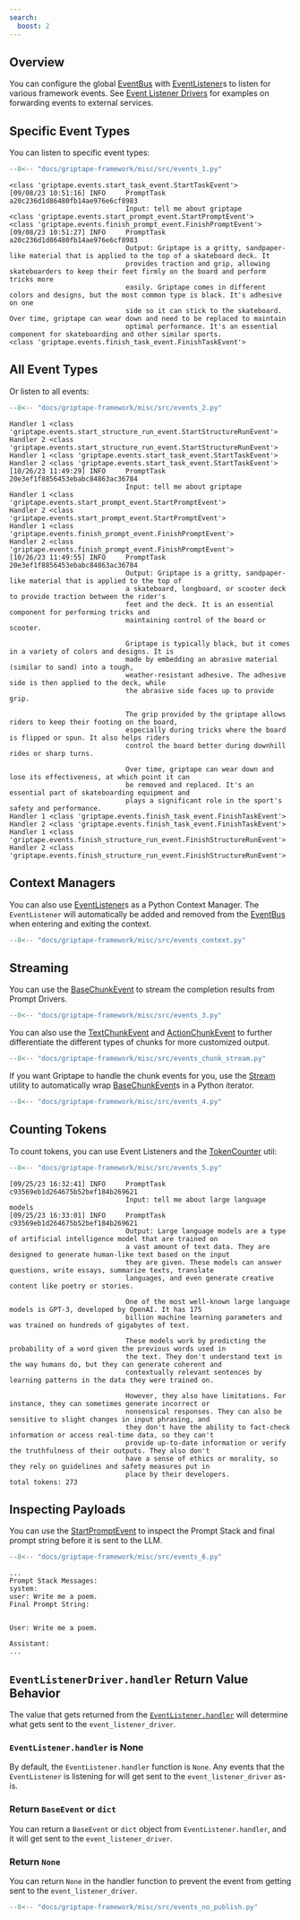 ```yaml
---
search:
  boost: 2
---
```


## Overview

You can configure the global [EventBus](../../reference/griptape/events/event_bus.md) with [EventListener](../../reference/griptape/events/event_listener.md)s to listen for various framework events.
See [Event Listener Drivers](../drivers/event-listener-drivers.md) for examples on forwarding events to external services.

## Specific Event Types

You can listen to specific event types:

```python
--8<-- "docs/griptape-framework/misc/src/events_1.py"
```

```
<class 'griptape.events.start_task_event.StartTaskEvent'>
[09/08/23 10:51:16] INFO     PromptTask a20c236d1d86480fb14ae976e6cf8983
                             Input: tell me about griptape
<class 'griptape.events.start_prompt_event.StartPromptEvent'>
<class 'griptape.events.finish_prompt_event.FinishPromptEvent'>
[09/08/23 10:51:27] INFO     PromptTask a20c236d1d86480fb14ae976e6cf8983
                             Output: Griptape is a gritty, sandpaper-like material that is applied to the top of a skateboard deck. It
                             provides traction and grip, allowing skateboarders to keep their feet firmly on the board and perform tricks more
                             easily. Griptape comes in different colors and designs, but the most common type is black. It's adhesive on one
                             side so it can stick to the skateboard. Over time, griptape can wear down and need to be replaced to maintain
                             optimal performance. It's an essential component for skateboarding and other similar sports.
<class 'griptape.events.finish_task_event.FinishTaskEvent'>
```

## All Event Types

Or listen to all events:

```python
--8<-- "docs/griptape-framework/misc/src/events_2.py"
```

```
Handler 1 <class 'griptape.events.start_structure_run_event.StartStructureRunEvent'>
Handler 2 <class 'griptape.events.start_structure_run_event.StartStructureRunEvent'>
Handler 1 <class 'griptape.events.start_task_event.StartTaskEvent'>
Handler 2 <class 'griptape.events.start_task_event.StartTaskEvent'>
[10/26/23 11:49:29] INFO     PromptTask 20e3ef1f8856453ebabc84863ac36784
                             Input: tell me about griptape
Handler 1 <class 'griptape.events.start_prompt_event.StartPromptEvent'>
Handler 2 <class 'griptape.events.start_prompt_event.StartPromptEvent'>
Handler 1 <class 'griptape.events.finish_prompt_event.FinishPromptEvent'>
Handler 2 <class 'griptape.events.finish_prompt_event.FinishPromptEvent'>
[10/26/23 11:49:55] INFO     PromptTask 20e3ef1f8856453ebabc84863ac36784
                             Output: Griptape is a gritty, sandpaper-like material that is applied to the top of
                             a skateboard, longboard, or scooter deck to provide traction between the rider's
                             feet and the deck. It is an essential component for performing tricks and
                             maintaining control of the board or scooter.

                             Griptape is typically black, but it comes in a variety of colors and designs. It is
                             made by embedding an abrasive material (similar to sand) into a tough,
                             weather-resistant adhesive. The adhesive side is then applied to the deck, while
                             the abrasive side faces up to provide grip.

                             The grip provided by the griptape allows riders to keep their footing on the board,
                             especially during tricks where the board is flipped or spun. It also helps riders
                             control the board better during downhill rides or sharp turns.

                             Over time, griptape can wear down and lose its effectiveness, at which point it can
                             be removed and replaced. It's an essential part of skateboarding equipment and
                             plays a significant role in the sport's safety and performance.
Handler 1 <class 'griptape.events.finish_task_event.FinishTaskEvent'>
Handler 2 <class 'griptape.events.finish_task_event.FinishTaskEvent'>
Handler 1 <class 'griptape.events.finish_structure_run_event.FinishStructureRunEvent'>
Handler 2 <class 'griptape.events.finish_structure_run_event.FinishStructureRunEvent'>
```

## Context Managers

You can also use [EventListener](../../reference/griptape/events/event_listener.md)s as a Python Context Manager.
The `EventListener` will automatically be added and removed from the [EventBus](../../reference/griptape/events/event_bus.md) when entering and exiting the context.

```python
--8<-- "docs/griptape-framework/misc/src/events_context.py"
```

## Streaming

You can use the [BaseChunkEvent](../../reference/griptape/events/base_chunk_event.md) to stream the completion results from Prompt Drivers.

```python
--8<-- "docs/griptape-framework/misc/src/events_3.py"
```

You can also use the [TextChunkEvent](../../reference/griptape/events/text_chunk_event.md) and [ActionChunkEvent](../../reference/griptape/events/action_chunk_event.md) to further differentiate the different types of chunks for more customized output.

```python
--8<-- "docs/griptape-framework/misc/src/events_chunk_stream.py"
```

If you want Griptape to handle the chunk events for you, use the [Stream](../../reference/griptape/utils/stream.md) utility to automatically wrap
[BaseChunkEvent](../../reference/griptape/events/base_chunk_event.md)s in a Python iterator.

```python
--8<-- "docs/griptape-framework/misc/src/events_4.py"
```

## Counting Tokens

To count tokens, you can use Event Listeners and the [TokenCounter](../../reference/griptape/utils/token_counter.md) util:

```python
--8<-- "docs/griptape-framework/misc/src/events_5.py"
```

```
[09/25/23 16:32:41] INFO     PromptTask c93569eb1d264675b52bef184b269621
                             Input: tell me about large language models
[09/25/23 16:33:01] INFO     PromptTask c93569eb1d264675b52bef184b269621
                             Output: Large language models are a type of artificial intelligence model that are trained on
                             a vast amount of text data. They are designed to generate human-like text based on the input
                             they are given. These models can answer questions, write essays, summarize texts, translate
                             languages, and even generate creative content like poetry or stories.

                             One of the most well-known large language models is GPT-3, developed by OpenAI. It has 175
                             billion machine learning parameters and was trained on hundreds of gigabytes of text.

                             These models work by predicting the probability of a word given the previous words used in
                             the text. They don't understand text in the way humans do, but they can generate coherent and
                             contextually relevant sentences by learning patterns in the data they were trained on.

                             However, they also have limitations. For instance, they can sometimes generate incorrect or
                             nonsensical responses. They can also be sensitive to slight changes in input phrasing, and
                             they don't have the ability to fact-check information or access real-time data, so they can't
                             provide up-to-date information or verify the truthfulness of their outputs. They also don't
                             have a sense of ethics or morality, so they rely on guidelines and safety measures put in
                             place by their developers.
total tokens: 273
```

## Inspecting Payloads

You can use the [StartPromptEvent](../../reference/griptape/events/start_prompt_event.md) to inspect the Prompt Stack and final prompt string before it is sent to the LLM.

```python
--8<-- "docs/griptape-framework/misc/src/events_6.py"
```

```
...
Prompt Stack Messages:
system:
user: Write me a poem.
Final Prompt String:


User: Write me a poem.

Assistant:
...
```

## `EventListenerDriver.handler` Return Value Behavior

The value that gets returned from the [`EventListener.handler`](../../reference/griptape/events/event_listener.md#griptape.events.event_listener.EventListener.handler) will determine what gets sent to the `event_listener_driver`.

### `EventListener.handler` is None

By default, the `EventListener.handler` function is `None`. Any events that the `EventListener` is listening for will get sent to the `event_listener_driver` as-is.

### Return `BaseEvent` or `dict`

You can return a `BaseEvent` or `dict` object from `EventListener.handler`, and it will get sent to the `event_listener_driver`.

### Return `None`

You can return `None` in the handler function to prevent the event from getting sent to the `event_listener_driver`.

```python
--8<-- "docs/griptape-framework/misc/src/events_no_publish.py"
```
